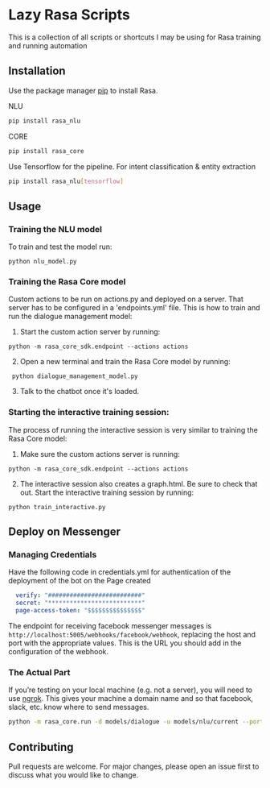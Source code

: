 # Lazy Rasa Scripts

This is a collection of all scripts or shortcuts I may be using for Rasa training and running automation

## Installation

Use the package manager [pip](https://pip.pypa.io/en/stable/) to install Rasa.

NLU
```bash
pip install rasa_nlu
```
CORE
```bash
pip install rasa_core
```
Use Tensorflow for the pipeline.  For intent classification & entity extraction

```bash
pip install rasa_nlu[tensorflow]
```
## Usage

### Training the NLU model
 To train and test the model run:  

``` python nlu_model.py ```

### Training the Rasa Core model

Custom actions to be run on actions.py and deployed on a server. That server has to be configured in a 'endpoints.yml' file.  This is how to train and run the dialogue management model:  
1. Start the custom action server by running:  

``` python -m rasa_core_sdk.endpoint --actions actions ```  

2. Open a new terminal and train the Rasa Core model by running:  

``` python dialogue_management_model.py```  
 
3. Talk to the chatbot once it's loaded.  

### Starting the interactive training session:

The process of running the interactive session is very similar to training the Rasa Core model:
1. Make sure the custom actions server is running:  

``` python -m rasa_core_sdk.endpoint --actions actions ```  

2. The interactive session also creates a graph.html. Be sure to check that out. Start the interactive training session by running:  

``` python train_interactive.py ```  
   
## Deploy on Messenger
### Managing Credentials

Have the following code in credentials.yml for authentication of the deployment of the bot on the Page created

```yaml
  verify: "##########################"
  secret: "**************************"
  page-access-token: "$$$$$$$$$$$$$$$"
```
The endpoint for receiving facebook messenger messages is ```http://localhost:5005/webhooks/facebook/webhook```, replacing the host and port with the appropriate values. This is the URL you should add in the configuration of the webhook.

### The Actual Part
If you’re testing on your local machine (e.g. not a server), you will need to use [ngrok](https://ngrok.com/). This gives your machine a domain name and so that facebook, slack, etc. know where to send messages.

```bash
python -m rasa_core.run -d models/dialogue -u models/nlu/current --port 5002 --credentials credentials.yml
```
   
## Contributing
Pull requests are welcome. For major changes, please open an issue first to discuss what you would like to change.

